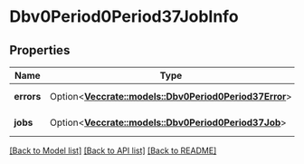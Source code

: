 # Dbv0Period0Period37JobInfo

## Properties

Name | Type | Description | Notes
------------ | ------------- | ------------- | -------------
**errors** | Option<[**Vec<crate::models::Dbv0Period0Period37Error>**](dbv0.0.37_error.md)> | Slurm errors | [optional]
**jobs** | Option<[**Vec<crate::models::Dbv0Period0Period37Job>**](dbv0.0.37_job.md)> | Array of jobs | [optional]

[[Back to Model list]](../README.md#documentation-for-models) [[Back to API list]](../README.md#documentation-for-api-endpoints) [[Back to README]](../README.md)


